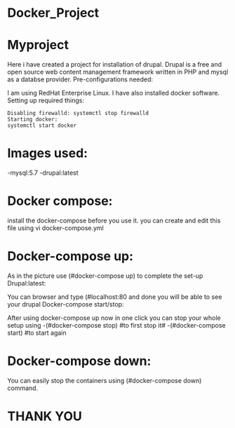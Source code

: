 # Docker_Project

# Myproject

Here i have created a project for installation of drupal. Drupal is a free and open source web content management framework written in PHP and mysql as a databse provider.
Pre-configurations needed:

I am using RedHat Enterprise Linux. I have also installed docker software.
Setting up required things:

    Disabling firewalld: systemctl stop firewalld
    Starting docker:
    systemctl start docker

# Images used:

-mysql:5.7
-drupal:latest

# Docker compose:

install the docker-compose before you use it. you can create and edit this file using vi docker-compose.yml

# Docker-compose up:

As in the picture use (#docker-compose up) to complete the set-up
Drupal:latest:

You can browser and type (#localhost:80 and done you will be able to see your drupal
Docker-compose start/stop:

After using docker-compose up now in one click you can stop your whole setup using -(#docker-compose stop) #to first stop it# -(#docker-compose start) #to start again

# Docker-compose down:

You can easily stop the containers using (#docker-compose down) command.

# THANK YOU
